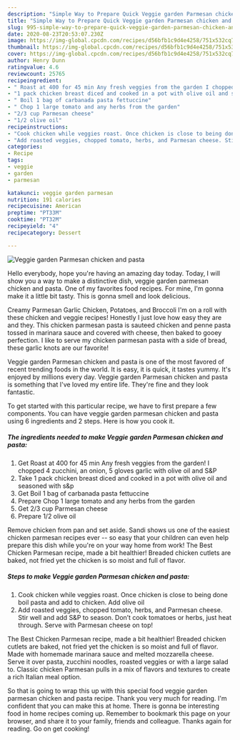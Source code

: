 ```yaml
---
description: "Simple Way to Prepare Quick Veggie garden Parmesan chicken and pasta"
title: "Simple Way to Prepare Quick Veggie garden Parmesan chicken and pasta"
slug: 995-simple-way-to-prepare-quick-veggie-garden-parmesan-chicken-and-pasta
date: 2020-08-23T20:53:07.230Z
image: https://img-global.cpcdn.com/recipes/d56bfb1c9d4e4258/751x532cq70/veggie-garden-parmesan-chicken-and-pasta-recipe-main-photo.jpg
thumbnail: https://img-global.cpcdn.com/recipes/d56bfb1c9d4e4258/751x532cq70/veggie-garden-parmesan-chicken-and-pasta-recipe-main-photo.jpg
cover: https://img-global.cpcdn.com/recipes/d56bfb1c9d4e4258/751x532cq70/veggie-garden-parmesan-chicken-and-pasta-recipe-main-photo.jpg
author: Henry Dunn
ratingvalue: 4.6
reviewcount: 25765
recipeingredient:
- " Roast at 400 for 45 min Any fresh veggies from the garden I chopped 4 zucchini an onion 5 gloves garlic with olive oil and SP"
- "1 pack chicken breast diced and cooked in a pot with olive oil and seasoned with sp"
- " Boil 1 bag of carbanada pasta fettuccine"
- " Chop 1 large tomato and any herbs from the garden"
- "2/3 cup Parmesan cheese"
- "1/2 olive oil"
recipeinstructions:
- "Cook chicken while veggies roast. Once chicken is close to being done boil pasta and add to chicken. Add olive oil"
- "Add roasted veggies, chopped tomato, herbs, and Parmesan cheese. Stir well and add S&amp;P to season. Don’t cook tomatoes or herbs, just heat through. Serve with Parmesan cheese on top!"
categories:
- Recipe
tags:
- veggie
- garden
- parmesan

katakunci: veggie garden parmesan 
nutrition: 191 calories
recipecuisine: American
preptime: "PT33M"
cooktime: "PT32M"
recipeyield: "4"
recipecategory: Dessert

---
```



![Veggie garden Parmesan chicken and pasta](https://img-global.cpcdn.com/recipes/d56bfb1c9d4e4258/751x532cq70/veggie-garden-parmesan-chicken-and-pasta-recipe-main-photo.jpg)

Hello everybody, hope you're having an amazing day today. Today, I will show you a way to make a distinctive dish, veggie garden parmesan chicken and pasta. One of my favorites food recipes. For mine, I'm gonna make it a little bit tasty. This is gonna smell and look delicious.

Creamy Parmesan Garlic Chicken, Potatoes, and Broccoli I&#39;m on a roll with these chicken and veggie recipes! Honestly I just love how easy they are and they. This chicken parmesan pasta is sauteed chicken and penne pasta tossed in marinara sauce and covered with cheese, then baked to gooey perfection. I like to serve my chicken parmesan pasta with a side of bread, these garlic knots are our favorite!

Veggie garden Parmesan chicken and pasta is one of the most favored of recent trending foods in the world. It is easy, it is quick, it tastes yummy. It's enjoyed by millions every day. Veggie garden Parmesan chicken and pasta is something that I've loved my entire life. They're fine and they look fantastic.


To get started with this particular recipe, we have to first prepare a few components. You can have veggie garden parmesan chicken and pasta using 6 ingredients and 2 steps. Here is how you cook it.

<!--inarticleads1-->

##### The ingredients needed to make Veggie garden Parmesan chicken and pasta:

1. Get  Roast at 400 for 45 min Any fresh veggies from the garden! I chopped 4 zucchini, an onion, 5 gloves garlic with olive oil and S&amp;P
1. Take 1 pack chicken breast diced and cooked in a pot with olive oil and seasoned with s&amp;p
1. Get  Boil 1 bag of carbanada pasta fettuccine
1. Prepare  Chop 1 large tomato and any herbs from the garden
1. Get 2/3 cup Parmesan cheese
1. Prepare 1/2 olive oil


Remove chicken from pan and set aside. Sandi shows us one of the easiest chicken parmesan recipes ever -- so easy that your children can even help prepare this dish while you&#39;re on your way home from work! The Best Chicken Parmesan recipe, made a bit healthier! Breaded chicken cutlets are baked, not fried yet the chicken is so moist and full of flavor. 

<!--inarticleads2-->

##### Steps to make Veggie garden Parmesan chicken and pasta:

1. Cook chicken while veggies roast. Once chicken is close to being done boil pasta and add to chicken. Add olive oil
1. Add roasted veggies, chopped tomato, herbs, and Parmesan cheese. Stir well and add S&amp;P to season. Don’t cook tomatoes or herbs, just heat through. Serve with Parmesan cheese on top!


The Best Chicken Parmesan recipe, made a bit healthier! Breaded chicken cutlets are baked, not fried yet the chicken is so moist and full of flavor. Made with homemade marinara sauce and melted mozzarella cheese. Serve it over pasta, zucchini noodles, roasted veggies or with a large salad to. Classic chicken Parmesan pulls in a mix of flavors and textures to create a rich Italian meal option. 

So that is going to wrap this up with this special food veggie garden parmesan chicken and pasta recipe. Thank you very much for reading. I'm confident that you can make this at home. There is gonna be interesting food in home recipes coming up. Remember to bookmark this page on your browser, and share it to your family, friends and colleague. Thanks again for reading. Go on get cooking!
